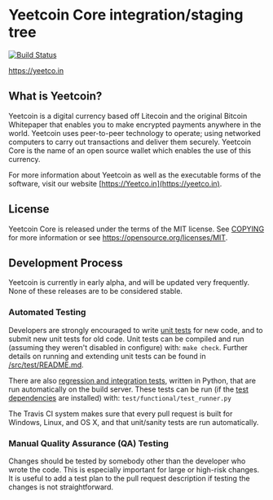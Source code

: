 Yeetcoin Core integration/staging tree
=====================================

[![Build Status](https://travis-ci.org/litecoin-project/litecoin.svg?branch=master)](https://travis-ci.org/litecoin-project/litecoin)

https://yeetco.in

What is Yeetcoin?
----------------

Yeetcoin is a digital currency based off Litecoin and the original Bitcoin Whitepaper that
enables you to make encrypted payments anywhere in the world. Yeetcoin uses peer-to-peer technology to
operate; using networked computers to carry out transactions and deliver them securely.
Yeetcoin Core is the name of an open source wallet which enables the use of this currency.

For more information about Yeetcoin as well as the executable forms of the software,
visit our website [https://Yeetco.in](https://yeetco.in).

License
-------

Yeetcoin Core is released under the terms of the MIT license. See [COPYING](COPYING) for more
information or see https://opensource.org/licenses/MIT.

Development Process
-------------------

Yeetcoin is currently in early alpha, and will be updated very frequently. None of these
releases are to be considered stable.

### Automated Testing

Developers are strongly encouraged to write [unit tests](src/test/README.md) for new code, and to
submit new unit tests for old code. Unit tests can be compiled and run
(assuming they weren't disabled in configure) with: `make check`. Further details on running
and extending unit tests can be found in [/src/test/README.md](/src/test/README.md).

There are also [regression and integration tests](/test), written
in Python, that are run automatically on the build server.
These tests can be run (if the [test dependencies](/test) are installed) with: `test/functional/test_runner.py`

The Travis CI system makes sure that every pull request is built for Windows, Linux, and OS X, and that unit/sanity tests are run automatically.

### Manual Quality Assurance (QA) Testing

Changes should be tested by somebody other than the developer who wrote the
code. This is especially important for large or high-risk changes. It is useful
to add a test plan to the pull request description if testing the changes is
not straightforward.
